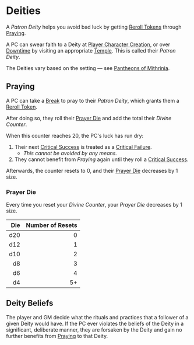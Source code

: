 # Deities

A *Patron Deity* helps you avoid bad luck by getting [Reroll Tokens](../Game%20Procedures/Die%20Rolling%20Mechanics/Reroll%20Tokens.md) through [Praying](Deities.md#Praying).

A PC can swear faith to a Deity at [Player Character Creation](../Character%20Creation/Player%20Character%20Creation.md), or over [Downtime](../Game%20Procedures/Exploration/Downtime.md) by visiting an appropriate [Temple](../Resources%20for%20GMs/Economy/Relevant%20Prices/Temple.md). This is called their *Patron Deity*.

The Deities vary based on the setting — see [Pantheons of Mithrinia](../Resources%20for%20GMs/Mithrinian%20Pantheons/Pantheons%20of%20Mithrinia.md).

## Praying

A PC can take a [Break](../Game%20Procedures/Core%20Procedures/Break.md) to pray to their *Patron Deity*, which grants them a [Reroll Token](../Game%20Procedures/Die%20Rolling%20Mechanics/Reroll%20Tokens.md).

After doing so, they roll their [Prayer Die](Deities.md#Prayer%20Die) and add the total their *Divine Counter*.

When this counter reaches 20, the PC's luck has run dry:

1. Their next [Critical Success](../Game%20Procedures/Die%20Rolling%20Mechanics/Critical%20Success.md) is treated as a [Critical Failure](../Game%20Procedures/Die%20Rolling%20Mechanics/Critical%20Failure.md).
	- *This cannot be avoided by any means.*
2. They cannot benefit from *Praying* again until they roll a [Critical Success](../Game%20Procedures/Die%20Rolling%20Mechanics/Critical%20Success.md).

Afterwards, the counter resets to 0, and their [Prayer Die](Deities.md#Prayer%20Die) decreases by 1 size.

### Prayer Die

Every time you reset your *Divine Counter*, your *Prayer Die* decreases by 1 size.

| Die | Number of Resets |
| --: | ---------------: |
| d20 |                0 |
| d12 |                1 |
| d10 |                2 |
|  d8 |                3 |
|  d6 |                4 |
|  d4 |               5+ |

## Deity Beliefs

The player and GM decide what the rituals and practices that a follower of a given Deity would have. If the PC ever violates the beliefs of the Deity in a significant, deliberate manner, they are forsaken by the Deity and gain no further benefits from [Praying](Deities.md#Praying) to that Deity.
